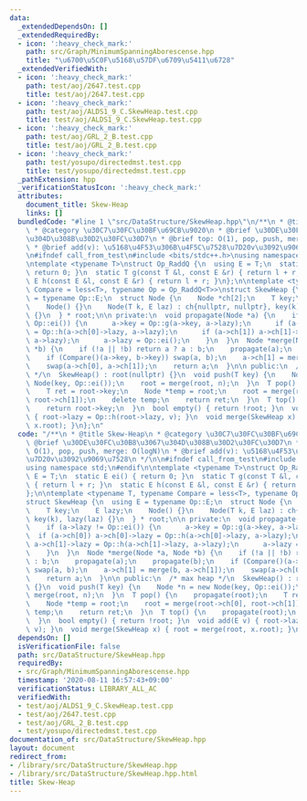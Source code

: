 ```yaml
---
data:
  _extendedDependsOn: []
  _extendedRequiredBy:
  - icon: ':heavy_check_mark:'
    path: src/Graph/MinimumSpanningAborescense.hpp
    title: "\u6700\u5C0F\u5168\u57DF\u6709\u5411\u6728"
  _extendedVerifiedWith:
  - icon: ':heavy_check_mark:'
    path: test/aoj/2647.test.cpp
    title: test/aoj/2647.test.cpp
  - icon: ':heavy_check_mark:'
    path: test/aoj/ALDS1_9_C.SkewHeap.test.cpp
    title: test/aoj/ALDS1_9_C.SkewHeap.test.cpp
  - icon: ':heavy_check_mark:'
    path: test/aoj/GRL_2_B.test.cpp
    title: test/aoj/GRL_2_B.test.cpp
  - icon: ':heavy_check_mark:'
    path: test/yosupo/directedmst.test.cpp
    title: test/yosupo/directedmst.test.cpp
  _pathExtension: hpp
  _verificationStatusIcon: ':heavy_check_mark:'
  attributes:
    document_title: Skew-Heap
    links: []
  bundledCode: "#line 1 \"src/DataStructure/SkewHeap.hpp\"\n/**\n * @title Skew-Heap\n\
    \ * @category \u30C7\u30FC\u30BF\u69CB\u9020\n * @brief \u30DE\u30FC\u30B8\u3067\
    \u304D\u308B\u30D2\u30FC\u30D7\n * @brief top: O(1), pop, push, merge: O(logN)\n\
    \ * @brief add(v): \u5168\u4F53\u306B\u4F5C\u7528\u7D20v\u3092\u9069\u7528\n */\n\
    \n#ifndef call_from_test\n#include <bits/stdc++.h>\nusing namespace std;\n#endif\n\
    \ntemplate <typename T>\nstruct Op_RaddQ {\n  using E = T;\n  static E ei() {\
    \ return 0; }\n  static T g(const T &l, const E &r) { return l + r; }\n  static\
    \ E h(const E &l, const E &r) { return l + r; }\n};\n\ntemplate <typename T, typename\
    \ Compare = less<T>, typename Op = Op_RaddQ<T>>\nstruct SkewHeap {\n  using E\
    \ = typename Op::E;\n  struct Node {\n    Node *ch[2];\n    T key;\n    E lazy;\n\
    \    Node() {}\n    Node(T k, E laz) : ch{nullptr, nullptr}, key(k), lazy(laz)\
    \ {}\n  } * root;\n\n private:\n  void propagate(Node *a) {\n    if (a->lazy !=\
    \ Op::ei()) {\n      a->key = Op::g(a->key, a->lazy);\n      if (a->ch[0]) a->ch[0]->lazy\
    \ = Op::h(a->ch[0]->lazy, a->lazy);\n      if (a->ch[1]) a->ch[1]->lazy = Op::h(a->ch[1]->lazy,\
    \ a->lazy);\n      a->lazy = Op::ei();\n    }\n  }\n  Node *merge(Node *a, Node\
    \ *b) {\n    if (!a || !b) return a ? a : b;\n    propagate(a);\n    propagate(b);\n\
    \    if (Compare()(a->key, b->key)) swap(a, b);\n    a->ch[1] = merge(b, a->ch[1]);\n\
    \    swap(a->ch[0], a->ch[1]);\n    return a;\n  }\n\n public:\n  /* max heap\
    \ */\n  SkewHeap() : root(nullptr) {}\n  void push(T key) {\n    Node *n = new\
    \ Node(key, Op::ei());\n    root = merge(root, n);\n  }\n  T pop() {\n    propagate(root);\n\
    \    T ret = root->key;\n    Node *temp = root;\n    root = merge(root->ch[0],\
    \ root->ch[1]);\n    delete temp;\n    return ret;\n  }\n  T top() {\n    propagate(root);\n\
    \    return root->key;\n  }\n  bool empty() { return !root; }\n  void add(E v)\
    \ { root->lazy = Op::h(root->lazy, v); }\n  void merge(SkewHeap x) { root = merge(root,\
    \ x.root); }\n};\n"
  code: "/**\n * @title Skew-Heap\n * @category \u30C7\u30FC\u30BF\u69CB\u9020\n *\
    \ @brief \u30DE\u30FC\u30B8\u3067\u304D\u308B\u30D2\u30FC\u30D7\n * @brief top:\
    \ O(1), pop, push, merge: O(logN)\n * @brief add(v): \u5168\u4F53\u306B\u4F5C\u7528\
    \u7D20v\u3092\u9069\u7528\n */\n\n#ifndef call_from_test\n#include <bits/stdc++.h>\n\
    using namespace std;\n#endif\n\ntemplate <typename T>\nstruct Op_RaddQ {\n  using\
    \ E = T;\n  static E ei() { return 0; }\n  static T g(const T &l, const E &r)\
    \ { return l + r; }\n  static E h(const E &l, const E &r) { return l + r; }\n\
    };\n\ntemplate <typename T, typename Compare = less<T>, typename Op = Op_RaddQ<T>>\n\
    struct SkewHeap {\n  using E = typename Op::E;\n  struct Node {\n    Node *ch[2];\n\
    \    T key;\n    E lazy;\n    Node() {}\n    Node(T k, E laz) : ch{nullptr, nullptr},\
    \ key(k), lazy(laz) {}\n  } * root;\n\n private:\n  void propagate(Node *a) {\n\
    \    if (a->lazy != Op::ei()) {\n      a->key = Op::g(a->key, a->lazy);\n    \
    \  if (a->ch[0]) a->ch[0]->lazy = Op::h(a->ch[0]->lazy, a->lazy);\n      if (a->ch[1])\
    \ a->ch[1]->lazy = Op::h(a->ch[1]->lazy, a->lazy);\n      a->lazy = Op::ei();\n\
    \    }\n  }\n  Node *merge(Node *a, Node *b) {\n    if (!a || !b) return a ? a\
    \ : b;\n    propagate(a);\n    propagate(b);\n    if (Compare()(a->key, b->key))\
    \ swap(a, b);\n    a->ch[1] = merge(b, a->ch[1]);\n    swap(a->ch[0], a->ch[1]);\n\
    \    return a;\n  }\n\n public:\n  /* max heap */\n  SkewHeap() : root(nullptr)\
    \ {}\n  void push(T key) {\n    Node *n = new Node(key, Op::ei());\n    root =\
    \ merge(root, n);\n  }\n  T pop() {\n    propagate(root);\n    T ret = root->key;\n\
    \    Node *temp = root;\n    root = merge(root->ch[0], root->ch[1]);\n    delete\
    \ temp;\n    return ret;\n  }\n  T top() {\n    propagate(root);\n    return root->key;\n\
    \  }\n  bool empty() { return !root; }\n  void add(E v) { root->lazy = Op::h(root->lazy,\
    \ v); }\n  void merge(SkewHeap x) { root = merge(root, x.root); }\n};"
  dependsOn: []
  isVerificationFile: false
  path: src/DataStructure/SkewHeap.hpp
  requiredBy:
  - src/Graph/MinimumSpanningAborescense.hpp
  timestamp: '2020-08-11 16:57:43+09:00'
  verificationStatus: LIBRARY_ALL_AC
  verifiedWith:
  - test/aoj/ALDS1_9_C.SkewHeap.test.cpp
  - test/aoj/2647.test.cpp
  - test/aoj/GRL_2_B.test.cpp
  - test/yosupo/directedmst.test.cpp
documentation_of: src/DataStructure/SkewHeap.hpp
layout: document
redirect_from:
- /library/src/DataStructure/SkewHeap.hpp
- /library/src/DataStructure/SkewHeap.hpp.html
title: Skew-Heap
---
```

